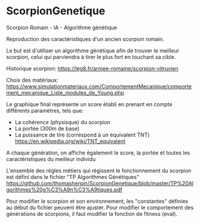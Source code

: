 # ScorpionGenetique
Scorpion Romain - IA - Algorithme génétique

Reproduction des caractéristiques d'un ancien scorpion romain.

Le but est d'utiliser un algorithme génétique afin de trouver le meilleur scorpion, celui qui parviendra à tirer le plus fort en touchant sa cible.

Historique scorpion:
https://leg8.fr/armee-romaine/scorpion-vitruvien

Choix des matériaux:
https://www.simulationmateriaux.com/ComportementMecanique/comportement_mecanique_Liste_modules_de_Young.php

Le graphique final représente un score établi en prenant en compte différents paramètres, tels que:
- La cohérence (physisque) du scorpion
- La portée (300m de base)
- La puissance de tire (correspond à un équivalent TNT)
    https://en.wikipedia.org/wiki/TNT_equivalent

A chaque génération, on affiche également le score, la portée et toutes les caractéristiques du meilleur individu

L'ensemble des règles métiers qui régissent le fonctionnement du scorpion est défini dans le fichier "TP Algorithmes Génétiques"
https://github.com/thomasherpin/ScorpionGenetique/blob/master/TP%20Algorithmes%20g%C3%A9n%C3%A9tiques.pdf


Pour modifier le scorpion et son environnement, les "constantes" définies au début du fichier peuvent être ajuster.
Pour modifier le comportement des générations de scorpions, il faut modifier la fonction de fitness (eval).
